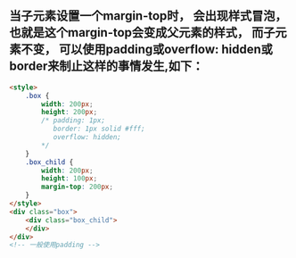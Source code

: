 ## 当子元素设置一个margin-top时， 会出现样式冒泡， 也就是这个margin-top会变成父元素的样式， 而子元素不变， 可以使用padding或overflow: hidden或border来制止这样的事情发生,如下：
```html
<style>
	.box {
		width: 200px;
		height: 200px;
		/* padding: 1px;
		   border: 1px solid #fff;
		   overflow: hidden;
		*/
	}
	.box_child {
		width: 200px;
		height: 100px;
		margin-top: 200px;
	}
</style>
<div class="box">
	<div class="box_child">
	</div>
</div>
<!-- 一般使用padding -->
```
